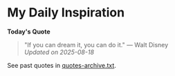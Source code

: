 # My Daily Inspiration

**Today's Quote**  
> "If you can dream it, you can do it." — Walt Disney  
*Updated on 2025-08-18*

See past quotes in [quotes-archive.txt](quotes-archive.txt).